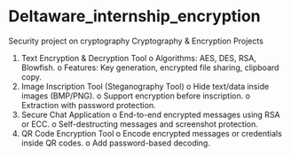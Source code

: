# Deltaware_internship_encryption
Security project on cryptography
Cryptography & Encryption Projects
1. Text Encryption & Decryption Tool
o Algorithms: AES, DES, RSA, Blowfish.
o Features: Key generation, encrypted file sharing, clipboard copy.
2. Image Inscription Tool (Steganography Tool) o Hide text/data inside images (BMP/PNG). o Support encryption before inscription.
o Extraction with password protection.
3. Secure Chat Application
o End-to-end encrypted messages using RSA or ECC. o Self-destructing messages and screenshot protection.
4. QR Code Encryption Tool
o Encode encrypted messages or credentials inside QR codes. o Add password-based decoding.
